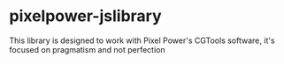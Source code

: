 # pixelpower-jslibrary
This library is designed to work with Pixel Power's CGTools software, it's focused on pragmatism and not perfection
